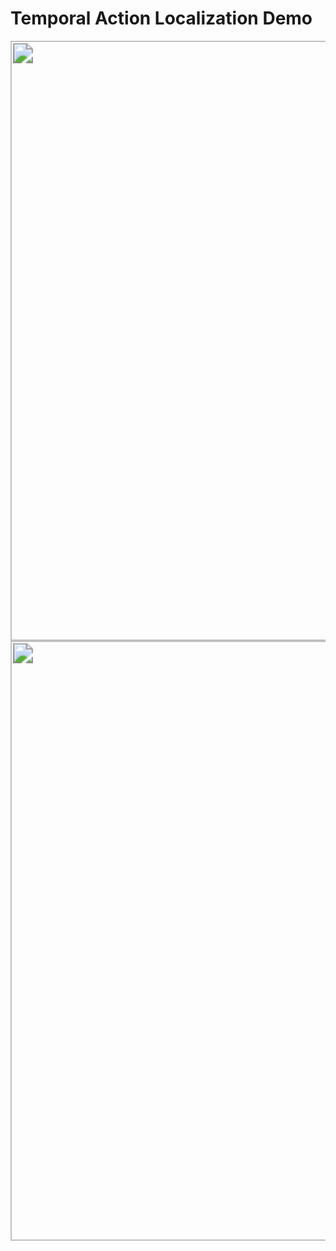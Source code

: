 # Temporal Action Localization Demo

<div align=center><img src="Thumos14Demo\PoleVault-Demo.gif" style="zoom:200%;" width="480" /> 
<div align=center><img src="Thumos14Demo\GolfSwing-Demo.gif" style="zoom:200%;" width="480"/> 

